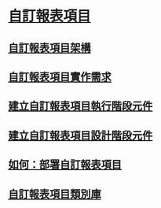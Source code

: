 # [自訂報表項目](custom-report-items.md)
## [自訂報表項目架構](custom-report-item-architecture.md)
## [自訂報表項目實作需求](custom-report-item-implementation-requirements.md)
## [建立自訂報表項目執行階段元件](creating-a-custom-report-item-run-time-component.md)
## [建立自訂報表項目設計階段元件](creating-a-custom-report-item-design-time-component.md)
## [如何：部署自訂報表項目](how-to-deploy-a-custom-report-item.md)
## [自訂報表項目類別庫](custom-report-item-class-libraries.md)
